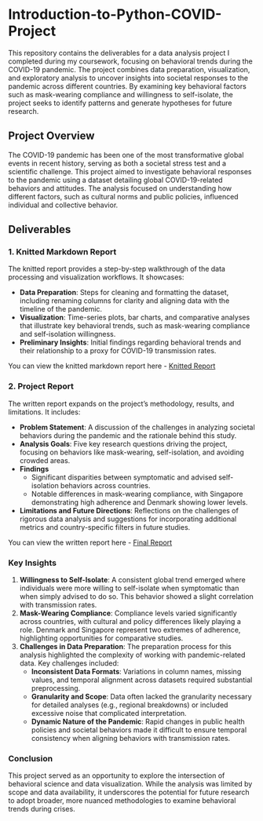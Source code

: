 # Introduction-to-Python-COVID-Project
This repository contains the deliverables for a data analysis project I completed during my coursework, focusing on behavioral trends during the COVID-19 pandemic. The project combines data preparation, visualization, and exploratory analysis to uncover insights into societal responses to the pandemic across different countries. By examining key behavioral factors such as mask-wearing compliance and willingness to self-isolate, the project seeks to identify patterns and generate hypotheses for future research.

## Project Overview

The COVID-19 pandemic has been one of the most transformative global events in recent history, serving as both a societal stress test and a scientific challenge. This project aimed to investigate behavioral responses to the pandemic using a dataset detailing global COVID-19-related behaviors and attitudes. The analysis focused on understanding how different factors, such as cultural norms and public policies, influenced individual and collective behavior.

## Deliverables

### 1. Knitted Markdown Report
The knitted report provides a step-by-step walkthrough of the data processing and visualization workflows. It showcases:
- **Data Preparation**: Steps for cleaning and formatting the dataset, including renaming columns for clarity and aligning data with the timeline of the pandemic.
- **Visualization**: Time-series plots, bar charts, and comparative analyses that illustrate key behavioral trends, such as mask-wearing compliance and self-isolation willingness.
- **Preliminary Insights**: Initial findings regarding behavioral trends and their relationship to a proxy for COVID-19 transmission rates.

You can view the knitted markdown report here - [Knitted Report](https://github.com/PlancksEpoch/Introduction-to-Python-Project/blob/main/Covid_project.pdf)

### 2. Project Report
The written report expands on the project’s methodology, results, and limitations. It includes:
- **Problem Statement**: A discussion of the challenges in analyzing societal behaviors during the pandemic and the rationale behind this study.
- **Analysis Goals**: Five key research questions driving the project, focusing on behaviors like mask-wearing, self-isolation, and avoiding crowded areas.
- **Findings**
  - Significant disparities between symptomatic and advised self-isolation behaviors across countries.
  - Notable differences in mask-wearing compliance, with Singapore demonstrating high adherence and Denmark showing lower levels.
- **Limitations and Future Directions**: Reflections on the challenges of rigorous data analysis and suggestions for incorporating additional metrics and country-specific filters in future studies.

You can view the written report here - [Final Report](https://github.com/PlancksEpoch/Introduction-to-Python-Project/blob/main/COVID_Project_Report.pdf)

### Key Insights
1. **Willingness to Self-Isolate**: A consistent global trend emerged where individuals were more willing to self-isolate when symptomatic than when simply advised to do so. This behavior showed a slight correlation with transmission rates.
2. **Mask-Wearing Compliance**: Compliance levels varied significantly across countries, with cultural and policy differences likely playing a role. Denmark and Singapore represent two extremes of adherence, highlighting opportunities for comparative studies.
3. **Challenges in Data Preparation**: The preparation process for this analysis highlighted the complexity of working with pandemic-related data. Key challenges included:
    - **Inconsistent Data Formats**: Variations in column names, missing values, and temporal alignment across datasets required substantial preprocessing.
    - **Granularity and Scope**: Data often lacked the granularity necessary for detailed analyses (e.g., regional breakdowns) or included excessive noise that complicated interpretation.
    - **Dynamic Nature of the Pandemic**: Rapid changes in public health policies and societal behaviors made it difficult to ensure temporal consistency when aligning behaviors with transmission rates.

### Conclusion
This project served as an opportunity to explore the intersection of behavioral science and data visualization. While the analysis was limited by scope and data availability, it underscores the potential for future research to adopt broader, more nuanced methodologies to examine behavioral trends during crises.

